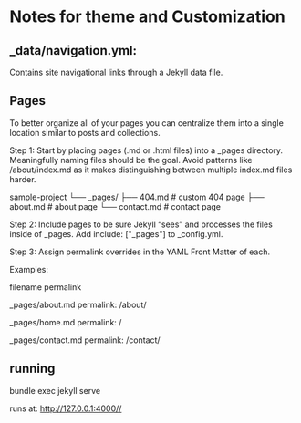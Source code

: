 # Notes for theme and Customization

## _data/navigation.yml:

Contains site navigational links through a Jekyll data file.

## Pages
To better organize all of your pages you can centralize them into a single location similar to posts and collections.

Step 1: Start by placing pages (.md or .html files) into a _pages directory. Meaningfully naming files should be the goal. Avoid patterns like /about/index.md as it makes distinguishing between multiple index.md files harder.

sample-project
└── _pages/
    ├── 404.md               # custom 404 page
    ├── about.md             # about page
    └── contact.md           # contact page

Step 2: Include pages to be sure Jekyll “sees” and processes the files inside of _pages. Add include: ["_pages"] to _config.yml.

Step 3: Assign permalink overrides in the YAML Front Matter of each.

Examples:

filename	permalink

_pages/about.md	permalink: /about/

_pages/home.md	permalink: /

_pages/contact.md	permalink: /contact/

## running

bundle exec jekyll serve


runs at: http://127.0.0.1:4000//
